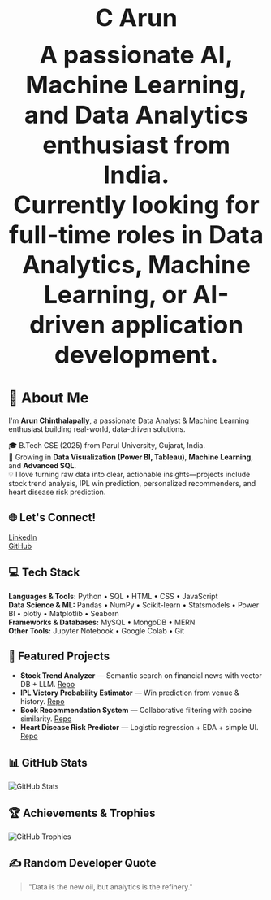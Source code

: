<p align="center">
  <b><font size="16">C Arun</font></b>
</p>

<p align="center">
  <b><font size="10">A passionate AI, Machine Learning, and Data Analytics enthusiast from India.</font></b><br>
  <b><font size="10">Currently looking for full-time roles in Data Analytics, Machine Learning, or AI-driven application development.</font></b>
</p>


# 💫 About Me
I'm **Arun Chinthalapally**, a passionate Data Analyst & Machine Learning enthusiast building real-world, data-driven solutions.

🎓 B.Tech CSE (2025) from Parul University, Gujarat, India.  
🌱 Growing in **Data Visualization (Power BI, Tableau)**, **Machine Learning**, and **Advanced SQL**.  
💡 I love turning raw data into clear, actionable insights—projects include stock trend analysis, IPL win prediction, personalized recommenders, and heart disease risk prediction.

## 🌐 Let's Connect!
[LinkedIn](https://www.linkedin.com/in/arun-chinthalapally-7a254b256)  
[GitHub](https://github.com/arun-248)

## 💻 Tech Stack
**Languages & Tools:** Python • SQL • HTML • CSS • JavaScript  
**Data Science & ML:** Pandas • NumPy • Scikit-learn • Statsmodels • Power BI • plotly • Matplotlib • Seaborn  
**Frameworks & Databases:** MySQL • MongoDB • MERN  
**Other Tools:** Jupyter Notebook • Google Colab • Git

## 🚀 Featured Projects
- **Stock Trend Analyzer** — Semantic search on financial news with vector DB + LLM. [Repo](LINK)
- **IPL Victory Probability Estimator** — Win prediction from venue & history. [Repo](LINK)
- **Book Recommendation System** — Collaborative filtering with cosine similarity. [Repo](LINK)
- **Heart Disease Risk Predictor** — Logistic regression + EDA + simple UI. [Repo](LINK)

## 📊 GitHub Stats
![GitHub Stats](https://github-readme-stats.vercel.app/api?username=arun-248&show_icons=true&theme=radical)

## 🏆 Achievements & Trophies
![GitHub Trophies](https://github-profile-trophy.vercel.app/?username=arun-248&theme=radical)

## ✍️ Random Developer Quote
> "Data is the new oil, but analytics is the refinery."
